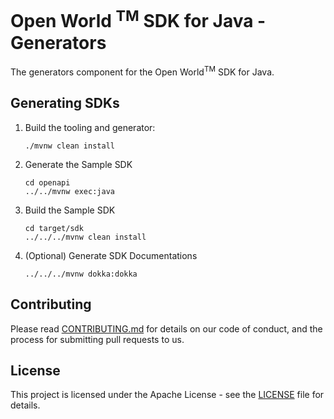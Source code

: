 # Open World <sup>TM</sup> SDK for Java - Generators
The generators component for the Open World<sup>TM</sup> SDK for Java.

## Generating SDKs

1. Build the tooling and generator:
    ```
    ./mvnw clean install
    ```
2. Generate the Sample SDK
    ```
   cd openapi
    ../../mvnw exec:java
    ```
3. Build the Sample SDK
    ```
    cd target/sdk
    ../../../mvnw clean install
    ```

4. (Optional) Generate SDK Documentations
   ```
   ../../../mvnw dokka:dokka
   ```

## Contributing

Please read [CONTRIBUTING.md](CONTRIBUTING.md) for details on our code of conduct, and the process for submitting pull requests to us.

## License
This project is licensed under the Apache License - see the [LICENSE](LICENSE) file for details.
